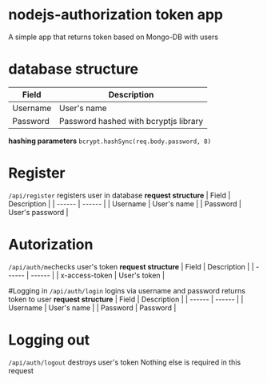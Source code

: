 # nodejs-authorization token app
A simple app that returns token based on Mongo-DB with users

# database structure
| Field | Description |
| ------ | ------ |
| Username | User's name |
| Password | Password hashed with bcryptjs library |

**hashing parameters**
```bcrypt.hashSync(req.body.password, 8)```

# Register
```/api/register``` registers user in database
**request structure**
| Field | Description |
| ------ | ------ |
| Username | User's name |
| Password | User's password |

# Autorization
```/api/auth/me```checks user's token
**request structure**
| Field | Description |
| ------ | ------ |
| x-access-token | User's token |

#Logging in
```/api/auth/login``` logins via username and password returns token to user
**request structure**
| Field | Description |
| ------ | ------ |
| Username | User's name |
| Password | Password |

# Logging out
```/api/auth/logout``` destroys user's token
Nothing else is required in this request